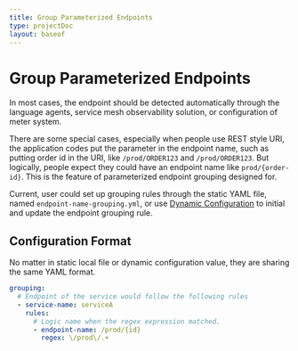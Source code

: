 ```yaml
---
title: Group Parameterized Endpoints
type: projectDoc
layout: baseof
---
```

# Group Parameterized Endpoints
In most cases, the endpoint should be detected automatically through the language agents, service mesh observability solution, 
or configuration of meter system.

There are some special cases, especially when people use REST style URI, the application codes put the parameter in the endpoint name, 
such as putting order id in the URI, like `/prod/ORDER123` and `/prod/ORDER123`. But logically, people expect they could
have an endpoint name like `prod/{order-id}`. This is the feature of parameterized endpoint grouping designed for.

Current, user could set up grouping rules through the static YAML file, named `endpoint-name-grouping.yml`,
or use [Dynamic Configuration](../dynamic-config) to initial and update the endpoint grouping rule.

## Configuration Format
No matter in static local file or dynamic configuration value, they are sharing the same YAML format.

```yaml
grouping:
  # Endpoint of the service would follow the following rules
  - service-name: serviceA
    rules:
      # Logic name when the regex expression matched.
      - endpoint-name: /prod/{id}
        regex: \/prod\/.+
```
